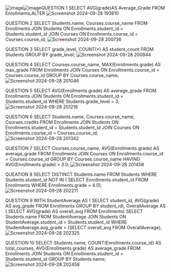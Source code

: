 ![image](https://github.com/user-attachments/assets/5d4f6140-0851-469f-ba70-5412218e2c3d)![image](https://github.com/user-attachments/assets/2c48d2af-bb70-490c-8c21-8f6ef0d70167)QUESTION 1
SELECT AVG(grade)AS Average_Grade
FROM Enrollments;ALTER
![Screenshot 2024-09-28 193910](https://github.com/user-attachments/assets/579c2f18-5724-4304-a2e6-4bf6e2b6c1c6)

QUESTION 2
SELECT Students.name, Courses.course_name FROM Enrollments JOIN Students ON Enrollments.student_id = Students.student_id JOIN Courses ON Enrollments.course_id = Courses.course_id;
![Screenshot 2024-09-28 200736](https://github.com/user-attachments/assets/82d0b49b-d241-4226-af59-34af853cb5ff)

QUESTION 3
SELECT grade_level, COUNT(*) AS student_count FROM Students GROUP BY grade_level;
![Screenshot 2024-09-28 200944](https://github.com/user-attachments/assets/f95e15b8-9928-426d-bad3-02af8e0bc41a)

QUESTION 4
SELECT Courses.course_name, MAX(Enrollments.grade) AS max_grade FROM Enrollments JOIN Courses ON Enrollments.course_id = Courses.course_id GROUP BY Courses.course_name;
![Screenshot 2024-09-28 201046](https://github.com/user-attachments/assets/f21299c8-bd85-42b3-aaf3-9cfe780bf205)

QUESTION 5
SELECT AVG(Enrollments.grade) AS average_grade FROM Enrollments JOIN Students ON Enrollments.student_id = Students.student_id WHERE Students.grade_level = 3;
![Screenshot 2024-09-28 201216](https://github.com/user-attachments/assets/87aa40a8-1b44-4384-81a8-d2559a2864c5)

QUESTION 6
SELECT Students.name, Courses.course_name, Courses.credits FROM Enrollments JOIN Students ON Enrollments.student_id = Students.student_id JOIN Courses ON Enrollments.course_id = Courses.course_id;
![Screenshot 2024-09-28 201342](https://github.com/user-attachments/assets/c0c5ffe2-bf3d-458a-b0e8-57ca218d15eb)

QUESTION 7
SELECT Courses.course_name, AVG(Enrollments.grade) AS average_grade FROM Enrollments JOIN Courses ON Enrollments.course_id = Courses.course_id GROUP BY Courses.course_name HAVING AVG(Enrollments.grade) > 3.0;
![Screenshot 2024-09-28 201458](https://github.com/user-attachments/assets/fd34a9b2-715f-4fe9-a1ed-f747328dc745)

QUEATION 8
SELECT DISTINCT Students.name FROM Students WHERE Students.student_id NOT IN ( SELECT Enrollments.student_id FROM Enrollments WHERE Enrollments.grade = 4.0);
![Screenshot 2024-09-28 202211](https://github.com/user-attachments/assets/fb6cd167-0744-443f-aeb9-a1482cb93b79)

QUESTION 9
WITH StudentAverage AS ( SELECT student_id, AVG(grade) AS avg_grade FROM Enrollments GROUP BY student_id), OverallAverage AS ( SELECT AVG(grade) AS overall_avg FROM Enrollments) SELECT Students.name FROM StudentAverage JOIN Students ON StudentAverage.student_id = Students.student_id WHERE StudentAverage.avg_grade > (SELECT overall_avg FROM OverallAverage);
![Screenshot 2024-09-28 202325](https://github.com/user-attachments/assets/9ef9288a-00a9-4436-a1e6-1a1cdabff336)

QUESTION 10
SELECT Students.name, COUNT(Enrollments.course_id) AS total_courses, AVG(Enrollments.grade) AS average_grade FROM Enrollments JOIN Students ON Enrollments.student_id = Students.student_id GROUP BY Students.name;
![Screenshot 2024-09-28 202458](https://github.com/user-attachments/assets/abc38b0b-cf4e-461f-a3c3-225bd75c42c5)






